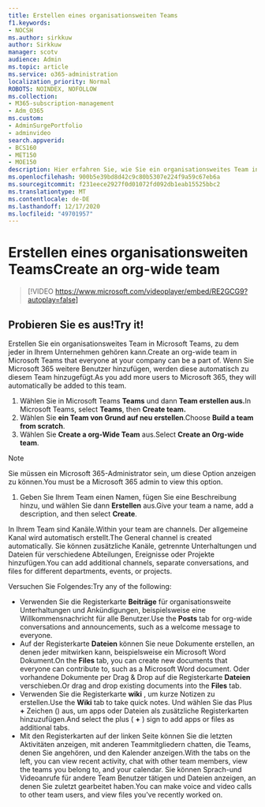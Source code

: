 ```yaml
---
title: Erstellen eines organisationsweiten Teams
f1.keywords:
- NOCSH
ms.author: sirkkuw
author: Sirkkuw
manager: scotv
audience: Admin
ms.topic: article
ms.service: o365-administration
localization_priority: Normal
ROBOTS: NOINDEX, NOFOLLOW
ms.collection:
- M365-subscription-management
- Adm_O365
ms.custom:
- AdminSurgePortfolio
- adminvideo
search.appverid:
- BCS160
- MET150
- MOE150
description: Hier erfahren Sie, wie Sie ein organisationsweites Team in Microsoft Teams erstellen.
ms.openlocfilehash: 900b5e39bd8d42c9c80b5307e224f9a59c67eb6a
ms.sourcegitcommit: f231eece2927f0d01072fd092db1eab15525bbc2
ms.translationtype: MT
ms.contentlocale: de-DE
ms.lasthandoff: 12/17/2020
ms.locfileid: "49701957"
---
```

# <a name="create-an-org-wide-team"></a><span data-ttu-id="45b69-103">Erstellen eines organisationsweiten Teams</span><span class="sxs-lookup"><span data-stu-id="45b69-103">Create an org-wide team</span></span>

> [!VIDEO https://www.microsoft.com/videoplayer/embed/RE2GCG9?autoplay=false]

## <a name="try-it"></a><span data-ttu-id="45b69-104">Probieren Sie es aus!</span><span class="sxs-lookup"><span data-stu-id="45b69-104">Try it!</span></span>

<span data-ttu-id="45b69-105">Erstellen Sie ein organisationsweites Team in Microsoft Teams, zu dem jeder in Ihrem Unternehmen gehören kann.</span><span class="sxs-lookup"><span data-stu-id="45b69-105">Create an org-wide team in Microsoft Teams that everyone at your company can be a part of.</span></span> <span data-ttu-id="45b69-106">Wenn Sie Microsoft 365 weitere Benutzer hinzufügen, werden diese automatisch zu diesem Team hinzugefügt.</span><span class="sxs-lookup"><span data-stu-id="45b69-106">As you add more users to Microsoft 365, they will automatically be added to this team.</span></span>

1. <span data-ttu-id="45b69-107">Wählen Sie in Microsoft Teams  **Teams** und dann **Team erstellen aus.**</span><span class="sxs-lookup"><span data-stu-id="45b69-107">In Microsoft Teams, select  **Teams**, then **Create team.**</span></span>
2. <span data-ttu-id="45b69-108">Wählen Sie  **ein Team von Grund auf neu erstellen**.</span><span class="sxs-lookup"><span data-stu-id="45b69-108">Choose  **Build a team from scratch**.</span></span>
3. <span data-ttu-id="45b69-109">Wählen Sie  **Create a org-Wide Team** aus.</span><span class="sxs-lookup"><span data-stu-id="45b69-109">Select  **Create an Org-wide team**.</span></span>

> [!NOTE]
> <span data-ttu-id="45b69-110">Sie müssen ein Microsoft 365-Administrator sein, um diese Option anzeigen zu können.</span><span class="sxs-lookup"><span data-stu-id="45b69-110">You must be a Microsoft 365 admin to view this option.</span></span>

1. <span data-ttu-id="45b69-111">Geben Sie Ihrem Team einen Namen, fügen Sie eine Beschreibung hinzu, und wählen Sie dann  **Erstellen** aus.</span><span class="sxs-lookup"><span data-stu-id="45b69-111">Give your team a name, add a description, and then select  **Create**.</span></span>

<span data-ttu-id="45b69-112">In Ihrem Team sind Kanäle.</span><span class="sxs-lookup"><span data-stu-id="45b69-112">Within your team are channels.</span></span> <span data-ttu-id="45b69-113">Der allgemeine Kanal wird automatisch erstellt.</span><span class="sxs-lookup"><span data-stu-id="45b69-113">The General channel is created automatically.</span></span> <span data-ttu-id="45b69-114">Sie können zusätzliche Kanäle, getrennte Unterhaltungen und Dateien für verschiedene Abteilungen, Ereignisse oder Projekte hinzufügen.</span><span class="sxs-lookup"><span data-stu-id="45b69-114">You can add additional channels, separate conversations, and files for different departments, events, or projects.</span></span>

<span data-ttu-id="45b69-115">Versuchen Sie Folgendes:</span><span class="sxs-lookup"><span data-stu-id="45b69-115">Try any of the following:</span></span>

- <span data-ttu-id="45b69-116">Verwenden Sie die Registerkarte  **Beiträge** für organisationsweite Unterhaltungen und Ankündigungen, beispielsweise eine Willkommensnachricht für alle Benutzer.</span><span class="sxs-lookup"><span data-stu-id="45b69-116">Use the  **Posts** tab for org-wide conversations and announcements, such as a welcome message to everyone.</span></span>
- <span data-ttu-id="45b69-117">Auf der Registerkarte  **Dateien** können Sie neue Dokumente erstellen, an denen jeder mitwirken kann, beispielsweise ein Microsoft Word Dokument.</span><span class="sxs-lookup"><span data-stu-id="45b69-117">On the  **Files** tab, you can create new documents that everyone can contribute to, such as a Microsoft Word document.</span></span> <span data-ttu-id="45b69-118">Oder vorhandene Dokumente per Drag & Drop auf die Registerkarte  **Dateien** verschieben.</span><span class="sxs-lookup"><span data-stu-id="45b69-118">Or drag and drop existing documents into the  **Files** tab.</span></span>
- <span data-ttu-id="45b69-119">Verwenden Sie die Registerkarte  **wiki** , um kurze Notizen zu erstellen.</span><span class="sxs-lookup"><span data-stu-id="45b69-119">Use the  **Wiki** tab to take quick notes.</span></span> <span data-ttu-id="45b69-120">Und wählen Sie das Plus **+** Zeichen () aus, um apps oder Dateien als zusätzliche Registerkarten hinzuzufügen.</span><span class="sxs-lookup"><span data-stu-id="45b69-120">And select the plus ( **+** ) sign to add apps or files as additional tabs.</span></span>
- <span data-ttu-id="45b69-121">Mit den Registerkarten auf der linken Seite können Sie die letzten Aktivitäten anzeigen, mit anderen Teammitgliedern chatten, die Teams, denen Sie angehören, und den Kalender anzeigen.</span><span class="sxs-lookup"><span data-stu-id="45b69-121">With the tabs on the left, you can view recent activity, chat with other team members, view the teams you belong to, and your calendar.</span></span> <span data-ttu-id="45b69-122">Sie können Sprach-und Videoanrufe für andere Team Benutzer tätigen und Dateien anzeigen, an denen Sie zuletzt gearbeitet haben.</span><span class="sxs-lookup"><span data-stu-id="45b69-122">You can make voice and video calls to other team users, and view files you've recently worked on.</span></span>